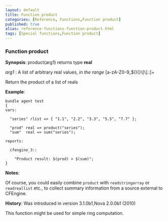 ```yaml
---
layout: default
title: Function product
categories: [Reference, Functions,Function product]
published: true
alias: reference-functions-function-product.html
tags: [Special functions,Function product]
---
```


### Function product

**Synopsis**: product(arg1) returns type **real**

  
 *arg1* : A list of arbitrary real values, *in the range*
[a-zA-Z0-9\_\$(){}\\[\\].:]+   

Return the product of a list of reals

**Example**:  
   

```cf3
bundle agent test
{
vars:

  "series" rlist => { "1.1", "2.2", "3.3", "5.5", "7.7" };

  "prod" real => product("series");
  "sum"  real => sum("series");

reports:

  cfengine_3::

    "Product result: $(prod) > $(sum)";
}
```

**Notes**:  
   
 Of course, you could easily combine `product` with `readstringarray` or
`readreallist` etc., to collect summary information from a source
external to CFEngine.

**History**: Was introduced in version 3.1.0b1,Nova 2.0.0b1 (2010)

This function might be used for simple ring computation.
